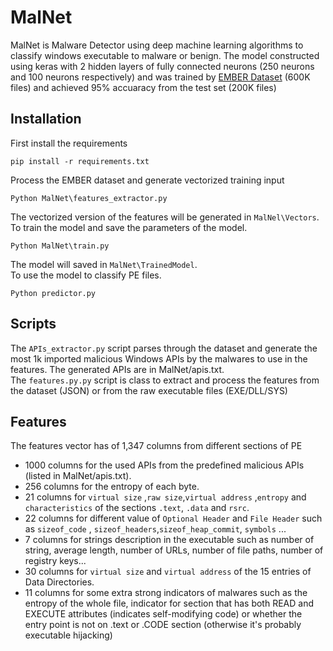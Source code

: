 # MalNet
MalNet is Malware Detector using deep machine learning algorithms to classify windows executable to malware or benign. The model constructed using keras with 2 hidden layers of fully connected neurons (250 neurons and 100 neurons respectively) and was trained by [EMBER Dataset](https://github.com/endgameinc/ember) (600K files) and achieved 95% accuaracy from the test set (200K files)
## Installation
First install the requirements
```
pip install -r requirements.txt
```
Process the EMBER dataset and generate vectorized training input
```
Python MalNet\features_extractor.py
```
The vectorized version of the features will be generated in `MalNel\Vectors`.<br>
To train the model and save the parameters of the model.
```
Python MalNet\train.py
```
The model will saved in `MalNet\TrainedModel`.<br>
To use the model to classify PE files.
```
Python predictor.py
```
## Scripts
The `APIs_extractor.py` script parses through the dataset and generate the most 1k imported malicious Windows APIs by the malwares to use in the features. The generated APIs are in MalNet/apis.txt.  
The `features.py.py` script is class to extract and process the features from the dataset (JSON) or from the raw executable files (EXE/DLL/SYS)

## Features  
The features vector has of 1,347 columns from different sections of PE  
- 1000 columns for the used APIs from the predefined malicious APIs (listed in MalNet/apis.txt).
- 256 columns for the entropy of each byte.
- 21 columns  for `virtual size` ,`raw size`,`virtual address` ,`entropy` and `characteristics` of the sections `.text`, `.data` and `rsrc`.
- 22 columns for different value of `Optional Header` and `File Header` such as `sizeof_code` , `sizeof_headers`,`sizeof_heap_commit`, `symbols` ...
- 7 columns for strings description in the executable such as number of string, average length, number of URLs, number of file paths, number of registry keys...
- 30 columns for `virtual size` and `virtual address` of the 15 entries of Data Directories.
- 11 columns for some extra strong indicators of malwares such as the entropy of the whole file, indicator for section that has both READ and EXECUTE attributes (indicates self-modifying code) or whether the entry point is not on .text or .CODE section (otherwise it's probably executable hijacking)


